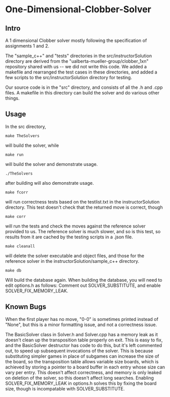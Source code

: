 # One-Dimensional-Clobber-Solver

## Intro

A 1 dimensional Clobber solver mostly following the specification of assignments 1 and 2.

The "sample_c++" and "tests" directories in the src/instructorSolution directory are derived from the "ualberta-mueller-group/clobber_1xn" repository shared with us -- we did not write this code. We added a makefile and rearranged the test cases in these directories, and added a few scripts to the src/instructorSolution directory for testing.

Our source code is in the "src" directory, and consists of all the .h and .cpp files. A makefile in this directory can build the solver and do various other things.

## Usage

In the src directory, 

`make TheSolvers`

will build the solver, while

`make run`

will build the solver and demonstrate usage.


`./TheSolvers`

after building will also demonstrate usage.

`make fcorr`

will run correctness tests based on the testlist.txt in the instructorSolution directory. This test doesn't check that the returned move is correct, though

`make corr`

will run the tests and check the moves against the reference solver provided to us. The reference solver is much slower, and so is this test, so results from it are cached by the testing scripts in a .json file.

`make cleanall`

will delete the solver executable and object files, and those for the reference solver in the instructorSolution/sample_c++ directory.

`make db`

Will build the database again. When building the database, you will need to edit options.h as follows:
Comment out SOLVER_SUBSTITUTE, and enable SOLVER_FIX_MEMORY_LEAK.



## Known Bugs
When the first player has no move, "0-0" is sometimes printed instead of "None", but this is a minor formatting issue, and not a correctness issue.

The BasicSolver class in Solver.h and Solver.cpp has a memory leak as it doesn't clean up the transposition table properly on exit. This is easy to fix, and the BasicSolver destructor has code to do this, but it's left commented out, to speed up subsequent invocations of the solver. This is because substituting simpler games in place of subgames can increase the size of the board, so the transposition table allows variable size boards, which is achieved by storing a pointer to a board buffer in each entry whose size can vary per entry. This doesn't affect correctness, and memory is only leaked on deletion of the solver, so this doesn't affect long searches. Enabling SOLVER_FIX_MEMORY_LEAK in options.h solves this by fixing the board size, though is incompatable with SOLVER_SUBSTITUTE.

